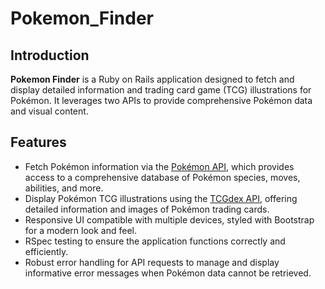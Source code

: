 # Pokemon_Finder

## Introduction
**Pokemon Finder** is a Ruby on Rails application designed to fetch and display detailed information and trading card game (TCG) illustrations for Pokémon. It leverages two APIs to provide comprehensive Pokémon data and visual content.

## Features
- Fetch Pokémon information via the [Pokémon API](https://pokeapi.co/), which provides access to a comprehensive database of Pokémon species, moves, abilities, and more.
- Display Pokémon TCG illustrations using the [TCGdex API](https://tcgdex.dev/), offering detailed information and images of Pokémon trading cards.
- Responsive UI compatible with multiple devices, styled with Bootstrap for a modern look and feel.
- RSpec testing to ensure the application functions correctly and efficiently.
- Robust error handling for API requests to manage and display informative error messages when Pokémon data cannot be retrieved.
